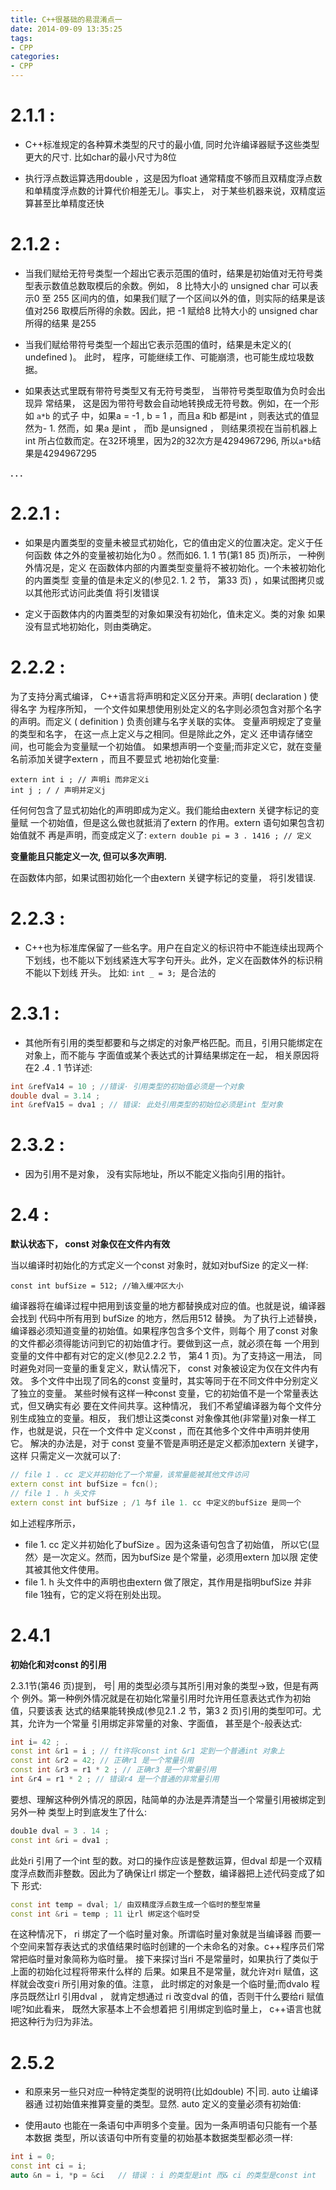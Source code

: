 ```yaml
---
title: C++很基础的易混淆点一
date: 2014-09-09 13:35:25
tags: 
- CPP
categories:
- CPP
---
```


# 2.1.1 : 

- C++标准规定的各种算术类型的尺寸的最小值, 同时允许编译器赋予这些类型更大的尺寸. 比如char的最小尺寸为8位

- 执行浮点数运算选用double ，这是因为float 通常精度不够而且双精度浮点数和单精度浮点数的计算代价相差无儿。事实上， 对于某些机器来说，双精度运算甚至比单精度还快

# 2.1.2 : 

- 当我们赋给无符号类型一个超出它表示范围的值时，结果是初始值对无符号类型表示数值总数取模后的余数。例如， 8 比特大小的 unsigned char 可以表示0 至
255 区间内的值，如果我们赋了一个区间以外的值，则实际的结果是该值对256
取模后所得的余数。因此，把 -1 赋给8 比特大小的 unsigned char 所得的结果
是255 

- 当我们赋给带符号类型一个超出它表示范围的值时，结果是未定义的( undefined )。
此时， 程序，可能继续工作、可能崩溃，也可能生成垃圾数据。

- 如果表达式里既有带符号类型又有无符号类型， 当带符号类型取值为负时会出现异
常结果， 这是因为带符号数会自动地转换成无符号数。例如，在一个形如 `a*b` 的式子
中，如果a = -1 , b = 1 ，而且a 和b 都是int ，则表达式的值显然为- 1. 然而，如
果a 是int ， 而b 是unsigned ， 则结果须视在当前机器上int 所占位数而定。在32环境里，因为2的32次方是4294967296, 所以`a*b`结果是4294967295

**. . .**<!-- more -->

# 2.2.1 : 

- 如果是内置类型的变量未被显式初始化，它的值由定义的位置决定。定义于任何函数
体之外的变量被初始化为0 。然而如6. 1. 1 节(第1 85 页)所示， 一种例外情况是，定义
在函数体内部的内置类型变量将不被初始化。一个未被初始化的内置类型
变量的值是未定义的(参见2. 1. 2 节， 第33 页) ，如果试图拷贝或以其他形式访问此类值
将引发错误

- 定义于函数体内的内置类型的对象如果没有初始化，值未定义。类的对象
如果没有显式地初始化，则由类确定。	

# 2.2.2 :

为了支持分离式编译， C++语言将声明和定义区分开来。声明( declaration ) 使得名字
为程序所知， 一个文件如果想使用别处定义的名字则必须包含对那个名字的声明。而定义
( definition ) 负责创建与名字关联的实体。
变量声明规定了变量的类型和名字， 在这一点上定义与之相同。但是除此之外，定义
还申请存储空间，也可能会为变量赋一个初始值。
如果想声明一个变量;而非定义它，就在变量名前添加关键字extern ，而且不要显式
地初始化变量:
```
extern int i ; // 声明i 而非定义i
int j ; / / 声明并定义j
```
任何何包含了显式初始化的声明即成为定义。我们能给由extern 关键字标记的变量赋
一个初始值，但是这么做也就抵消了extern 的作用。extern 语句如果包含初始值就不
再是声明，而变成定义了:
`extern doub1e pi = 3 . 1416 ; // 定义`

**变量能且只能定义一次, 但可以多次声明.**


在函数体内部，如果试图初始化一个由extern 关键字标记的变量， 将引发错误.

# 2.2.3 :

- C++也为标准库保留了一些名字。用户在自定义的标识符中不能连续出现两个下划线，也不能以下划线紧连大写字句开头。此外，定义在函数体外的标识稍不能以下划线
开头。 比如: `int _ = 3; `是合法的

# 2.3.1 :

- 其他所有引用的类型都要和与之绑定的对象严格匹配。而且，引用只能绑定在对象上，而不能与
字面值或某个表达式的计算结果绑定在一起， 相关原因将在2 .4 . 1 节详述:

``` c++
int &refVa14 = 10 ; //错误· 引用类型的初始值必须是一个对象
double dval = 3.14 ;
int &refVa15 = dva1 ; // 错误: 此处引用类型的初始位必须是int 型对象
```
# 2.3.2 :

- 因为引用不是对象， 没有实际地址，所以不能定义指向引用的指针。

# 2.4 :

**默认状态下， const 对象仅在文件内有效**

当以编译时初始化的方式定义一个const 对象时，就如对bufSize 的定义一样:

`const int bufSize = 512; //输入缓冲区大小`

编译器将在编译过程中把用到该变量的地方都替换成对应的值。也就是说，编译器会找到
代码中所有用到 bufSize 的地方，然后用512 替换。
为了执行上述替换， 编译器必须知道变量的初始值。如果程序包含多个文件，则每个
用了const 对象的文件都必须得能访问到它的初始值才行。要做到这一点，就必须在每
一个用到变量的文件中都有对它的定义(参见2.2.2 节， 第4 1 页)。为了支持这一用法，
同时避免对同一变量的重复定义，默认情况下， const 对象被设定为仅在文件内有效。
多个文件中出现了同名的const 变量时，其实等同于在不同文件中分别定义了独立的变量。
某些时候有这样一种const 变量，它的初始值不是一个常量表达式，但又确实有必
要在文件间共享。这种情况， 我们不希望编译器为每个文件分别生成独立的变量。相反，
我们想让这类const 对象像其他(非常量)对象一样工作，也就是说，只在一个文件中
定义const ，而在其他多个文件中声明并使用它。
解决的办法是，对于 const 变量不管是声明还是定义都添加extern 关键字， 这样
只需定义一次就可以了:

``` c++
// file 1 . cc 定义并初始化了一个常量，该常量能被其他文件访问
extern const int bufSize = fcn();
// file 1 . h 头文件
extern const int bufSize ; /1 与f ile 1. cc 中定义的bufSize 是同一个
```

如上述程序所示， 

- file 1. cc 定义并初始化了bufSize 。因为这条语句包含了初始值，
所以它(显然〉是一次定义。然而，因为bufSize 是个常量，必须用extern 加以限
定使其被其他文件使用。
- file 1. h 头文件中的声明也由extern 做了限定，其作用是指明bufSize 并非
file 1独有，它的定义将在别处出现。

# 2.4.1

**初始化和对const 的引用**

2.3.1节(第46 页)提到， 号| 用的类型必须与其所引用对象的类型→致，但是有两个
例外。第一种例外情况就是在初始化常量引用时允许用任意表达式作为初始值，只要该表
达式的结果能转换成(参见2.1 .2 节，第3 2 页)引用的类型叩可。尤其，允许为一个常量
引用绑定非常量的对象、字面值， 甚至是个-般表达式:

``` c++
int i= 42 ; .
const int &r1 = i ; // ft许将const int &r1 定到一个普通int 对象上
const int &r2 = 42; // 正确r1 是一个常量引用
const int &r3 = r1 * 2 ; // 正确r3 是一个常量引用
int &r4 = r1 * 2 ; // 错误r4 是一个普通的非常量引用
```

要想、理解这种例外情况的原因，陆简单的办法是弄清楚当一个常量引用被绑定到另外一种
类型上时到底发生了什么:

``` c++
doub1e dval = 3 . 14 ;
const int &ri = dva1 ;
```

此处ri 引用了一个int 型的数。对口的操作应该是整数运算，但dval 却是一个双精
度浮点数而非整数。因此为了确保让rl 绑定一个整数，编译器把上述代码变成了如下
形式:

``` c++
const int temp = dval; 1/ 由双精度浮点数生成一个临时的整型常量
const int &ri = temp ; 11 让rl 绑定这个临时受
```

在这种情况下， ri 绑定了一个临时量对象。所谓临时量对象就是当编译器
而要一个空间来暂存表达式的求值结果时临时创建的一个未命名的对象。c++程序员们常
常把临时量对象简称为临时量。
接下来探讨当ri 不是常量时，如果执行了类似于上面的初始化过程将带来什么样的
后果。如果且不是常量，就允许对ri 赋值，这样就会改变ri 所引用对象的值。注意，
此时绑定的对象是一个临时量;而dvalo 程序员既然让rl 引用dval ， 就肯定想通过
ri 改变dval 的值，否则干什么要给ri 赋值l呢?如此看来， 既然大家基本上不会想着把
引用绑定到临时量上， c++语言也就把这种行为归为非法。

# 2.5.2

- 和原来另一些只对应一种特定类型的说明符(比如double) 不|司. auto 让编译器通
过初始值来推算变量的类型。显然. auto 定义的变量必须有初始值:

- 使用auto 也能在一条语句中声明多个变量。因为一条声明语句只能有一个基本数据
类型，所以该语句中所有变量的初始基本数据类型都必须一样:

``` c++
int i = 0; 
const int ci = i;
auto &n = i, *p = &ci	// 错误 : i 的类型是int 而& ci 的类型是const int
```
